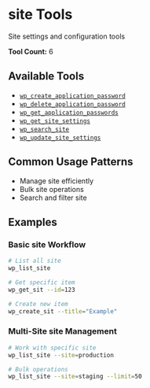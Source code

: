 # site Tools

Site settings and configuration tools

**Tool Count:** 6

## Available Tools

- [`wp_create_application_password`](./tools/wp_create_application_password.md)
- [`wp_delete_application_password`](./tools/wp_delete_application_password.md)
- [`wp_get_application_passwords`](./tools/wp_get_application_passwords.md)
- [`wp_get_site_settings`](./tools/wp_get_site_settings.md)
- [`wp_search_site`](./tools/wp_search_site.md)
- [`wp_update_site_settings`](./tools/wp_update_site_settings.md)

## Common Usage Patterns

- Manage site efficiently
- Bulk site operations
- Search and filter site

## Examples

### Basic site Workflow
```bash
# List all site
wp_list_site

# Get specific item
wp_get_sit --id=123

# Create new item  
wp_create_sit --title="Example"
```

### Multi-Site site Management
```bash
# Work with specific site
wp_list_site --site=production

# Bulk operations
wp_list_site --site=staging --limit=50
```
